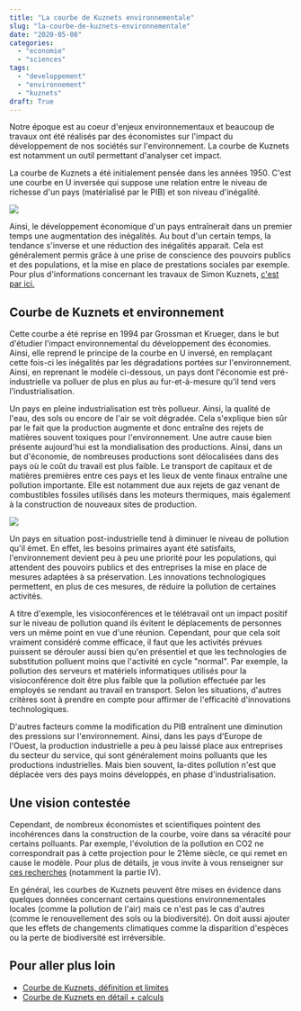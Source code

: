 ```yaml
---
title: "La courbe de Kuznets environnementale"
slug: "la-courbe-de-kuznets-environnementale"
date: "2020-05-08"
categories: 
  - "economie"
  - "sciences"
tags: 
  - "developpement"
  - "environnement"
  - "kuznets"
draft: True
---
```


Notre époque est au coeur d'enjeux environnementaux et beaucoup de travaux ont été réalisés par des économistes sur l'impact du développement de nos sociétés sur l'environnement. La courbe de Kuznets est notamment un outil permettant d'analyser cet impact.

La courbe de Kuznets a été initialement pensée dans les années 1950. C'est une courbe en U inversée qui suppose une relation entre le niveau de richesse d'un pays (matérialisé par le PIB) et son niveau d'inégalité.

![](images/Kuznets_curve.png)

Ainsi, le développement économique d'un pays entraînerait dans un premier temps une augmentation des inégalités. Au bout d'un certain temps, la tendance s'inverse et une réduction des inégalités apparait. Cela est généralement permis grâce à une prise de conscience des pouvoirs publics et des populations, et la mise en place de prestations sociales par exemple. Pour plus d'informations concernant les travaux de Simon Kuznets, [c'est par ici.](https://fr.wikipedia.org/wiki/Simon_Kuznets)

## Courbe de Kuznets et environnement

Cette courbe a été reprise en 1994 par Grossman et Krueger, dans le but d'étudier l'impact environnemental du développement des économies. Ainsi, elle reprend le principe de la courbe en U inversé, en remplaçant cette fois-ci les inégalités par les dégradations portées sur l'environnement. Ainsi, en reprenant le modèle ci-dessous, un pays dont l'économie est pré-industrielle va polluer de plus en plus au fur-et-à-mesure qu'il tend vers l'industrialisation.

Un pays en pleine industrialisation est très pollueur. Ainsi, la qualité de l'eau, des sols ou encore de l'air se voit dégradée. Cela s'explique bien sûr par le fait que la production augmente et donc entraîne des rejets de matières souvent toxiques pour l'environnement. Une autre cause bien présente aujourd'hui est la mondialisation des productions. Ainsi, dans un but d'économie, de nombreuses productions sont délocalisées dans des pays où le coût du travail est plus faible. Le transport de capitaux et de matières premières entre ces pays et les lieux de vente finaux entraîne une pollution importante. Elle est notamment due aux rejets de gaz venant de combustibles fossiles utilisés dans les moteurs thermiques, mais également à la construction de nouveaux sites de production.

![](images/Water-Closeup-Style-Presentation.png)

Un pays en situation post-industrielle tend à diminuer le niveau de pollution qu'il émet. En effet, les besoins primaires ayant été satisfaits, l'environnement devient peu à peu une priorité pour les populations, qui attendent des pouvoirs publics et des entreprises la mise en place de mesures adaptées à sa préservation. Les innovations technologiques permettent, en plus de ces mesures, de réduire la pollution de certaines activités.

A titre d'exemple, les visioconférences et le télétravail ont un impact positif sur le niveau de pollution quand ils évitent le déplacements de personnes vers un même point en vue d'une réunion. Cependant, pour que cela soit vraiment considéré comme efficace, il faut que les activités prévues puissent se dérouler aussi bien qu'en présentiel et que les technologies de substitution polluent moins que l'activité en cycle "normal". Par exemple, la pollution des serveurs et matériels informatiques utilisés pour la visioconférence doit être plus faible que la pollution effectuée par les employés se rendant au travail en transport. Selon les situations, d'autres critères sont à prendre en compte pour affirmer de l'efficacité d'innovations technologiques.

D'autres facteurs comme la modification du PIB entraînent une diminution des pressions sur l'environnement. Ainsi, dans les pays d'Europe de l'Ouest, la production industrielle a peu à peu laissé place aux entreprises du secteur du service, qui sont généralement moins polluants que les productions industrielles. Mais bien souvent, la-dites pollution n'est que déplacée vers des pays moins développés, en phase d'industrialisation.

## Une vision contestée

Cependant, de nombreux économistes et scientifiques pointent des incohérences dans la construction de la courbe, voire dans sa véracité pour certains polluants. Par exemple, l'évolution de la pollution en CO2 ne correspondrait pas à cette projection pour le 21ème siècle, ce qui remet en cause le modèle. Pour plus de détails, je vous invite à vous renseigner sur [ces recherches](https://www.gate.cnrs.fr/uneca07/communications%20pdf/Hilali-Rabat-07.pdf) (notamment la partie IV).

En général, les courbes de Kuznets peuvent être mises en évidence dans quelques données concernant certains questions environnementales locales (comme la pollution de l'air) mais ce n'est pas le cas d'autres (comme le renouvellement des sols ou la biodiversité). On doit aussi ajouter que les effets de changements climatiques comme la disparition d'espèces ou la perte de biodiversité est irréversible.

## Pour aller plus loin

- [Courbe de Kuznets, définition et limites](https://fr.wikipedia.org/wiki/Courbe_de_Kuznets#La_courbe_environnementale_de_Kuznets)
- [Courbe de Kuznets en détail + calculs](https://www.cairn.info/revue-innovations-2012-1-page-11.htm)
